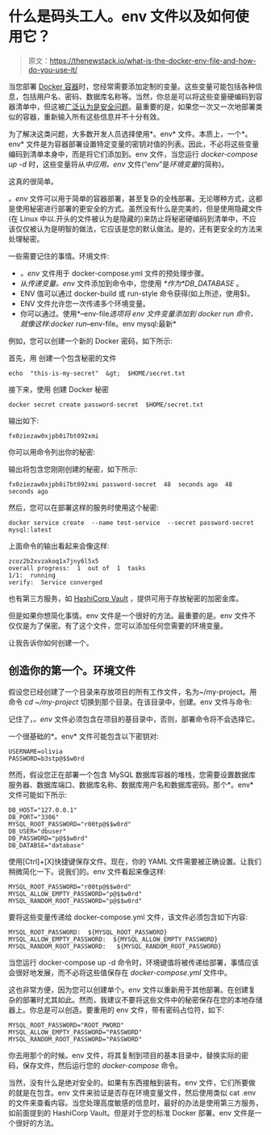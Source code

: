 # 什么是码头工人。env 文件以及如何使用它？

> 原文：<https://thenewstack.io/what-is-the-docker-env-file-and-how-do-you-use-it/>

当您部署 [Docker 容器](https://thenewstack.io/how-to-install-docker-on-ubuntu-and-centos/)时，您经常需要添加定制的变量。这些变量可能包括各种信息，包括用户名、密码、数据库名称等。当然，你总是可以将这些变量硬编码到容器清单中，但这被[广泛认为是安全问题](https://thenewstack.io/5-docker-security-best-practices/)。最重要的是，如果您一次又一次地部署类似的容器，重新输入所有这些信息并不十分有效。

为了解决这类问题，大多数开发人员选择使用*。env* 文件。本质上，一个*。env* 文件是为容器部署设置特定变量的密钥对值的列表。因此，不必将这些变量编码到清单本身中，而是将它们添加到。env 文件，当您运行 *docker-compose up -d* 时，这些变量将从*中应用。env* 文件(“env”是*环境变量*的简称)。

这真的很简单。

*。env* 文件可以用于简单的容器部署，甚至复杂的全栈部署。无论哪种方式，这都是使用秘密进行部署的更安全的方式。虽然没有什么是完美的，但是使用隐藏文件(在 Linux 中以.开头的文件被认为是隐藏的)来防止将秘密硬编码到清单中，不应该仅仅被认为是明智的做法，它应该是您的默认做法。是的，还有更安全的方法来处理秘密。

一些需要记住的事情。环境文件:

*   *。env* 文件用于 docker-compose.yml 文件的预处理步骤。
*   从*传递变量。env* 文件添加到命令中，您使用 *$* 作为 *$DB_DATABASE* 。
*   ENV 值可以通过 docker-build 或 run-style 命令获得(如上所述，使用$)。
*   ENV 文件允许您一次传递多个环境变量。
*   你可以通过。使用*–env-file*选项将 env 文件变量添加到 docker run 命令，就像这样:docker run*–env-file。env mysql:最新*

例如，您可以创建一个新的 Docker 密码，如下所示:

首先，用
创建一个包含秘密的文件

```
echo  "this-is-my-secret"  &gt;  $HOME/secret.txt

```

接下来，使用
创建 Docker 秘密

```
docker secret create password-secret  $HOME/secret.txt

```

输出如下:

```
fx0ziezaw0xjpb0i7bt092xmi

```

你可以用命令列出你的秘密:

输出将包含您刚刚创建的秘密，如下所示:

```
fx0ziezaw0xjpb0i7bt092xmi password-secret  48  seconds ago  48  seconds ago

```

然后，您可以在部署这样的服务时使用这个秘密:

```
docker service create  --name test-service  --secret password-secret mysql:latest

```

上面命令的输出看起来会像这样:

```
zcoz2b2xvzakoq1x7jny6l5x5
overall progress:  1  out of  1  tasks
1/1:  running
verify:  Service converged

```

也有第三方服务，如 [HashiCorp Vault](https://www.vaultproject.io/) ，提供可用于存放秘密的加密金库。

但是如果你想简化事情。env 文件是一个很好的方法。最重要的是。env 文件不仅仅是为了保密。有了这个文件，您可以添加任何您需要的环境变量。

让我告诉你如何创建一个。

## 创造你的第一个。环境文件

假设您已经创建了一个目录来存放项目的所有工作文件，名为~/my-project。用命令 *cd ~/my-project* 切换到那个目录。在该目录中，创建。env 文件与命令:

记住了，*。env* 文件必须包含在项目的基目录中，否则，部署命令将不会选择它。

一个很基础的*。env* 文件可能包含以下密钥对:

```
USERNAME=olivia
PASSWORD=b3stp@$$w0rd

```

然而，假设您正在部署一个包含 MySQL 数据库容器的堆栈，您需要设置数据库服务器、数据库端口、数据库名称、数据库用户名和数据库密码。那个*。env* 文件可能如下所示:

```
DB_HOST="127.0.0.1"
DB_PORT="3306"
MYSQL_ROOT_PASSWORD="r00tp@$$w0rd"
DB_USER="dbuser"
DB_PASSWORD="p@$$w0rd"
DB_DATABSE="database"

```

使用[Ctrl]+[X]快捷键保存文件。现在，你的 YAML 文件需要被正确设置。让我们稍微简化一下。说我们的。env 文件看起来像这样:

```
MYSQL_ROOT_PASSWORD="r00tp@$$w0rd"
MYSQL_ALLOW_EMPTY_PASSWORD="p@$$w0rd"
MYSQL_RANDOM_ROOT_PASSWORD="p@$$w0rd"

```

要将这些变量传递给 docker-compose.yml 文件，该文件必须包含如下内容:

```
MYSQL_ROOT_PASSWORD:  ${MYSQL_ROOT_PASSWORD}
MYSQL_ALLOW_EMPTY_PASSWORD:  ${MYSQL_ALLOW_EMPTY_PASSWORD}
MYSQL_RANDOM_ROOT_PASSWORD:   ${MYSQL_RANDOM_ROOT_PASSWORD}

```

当您运行 docker-compose up -d 命令时，环境键值将被传递给部署，事情应该会很好地发展，而不必将这些值保存在 *docker-compose.yml* 文件中。

这也非常方便，因为您可以创建单个。env 文件以重新用于其他部署。在创建复杂的部署时尤其如此。然而，我建议不要将这些文件中的秘密保存在您的本地存储器上。你总是可以创造。要重用的 env 文件，带有密码占位符，如下:

```
MYSQL_ROOT_PASSWORD="ROOT_PWORD"
MYSQL_ALLOW_EMPTY_PASSWORD="PASSWORD"
MYSQL_RANDOM_ROOT_PASSWORD="PASSWORD"

```

你去用那个的时候。env 文件，将其复制到项目的基本目录中，替换实际的密码，保存文件，然后运行您的 *docker-compose* 命令。

当然，没有什么是绝对安全的。如果有东西接触到装有。env 文件，它们所要做的就是在包含。env 文件来验证是否存在环境变量文件，然后使用类似 cat .env 的文件来查看内容。当您处理高度敏感的信息时，最好的办法是使用第三方服务，如前面提到的 HashiCorp Vault。但是对于您的标准 Docker 部署。env 文件是一个很好的方法。

<svg xmlns:xlink="http://www.w3.org/1999/xlink" viewBox="0 0 68 31" version="1.1"><title>Group</title> <desc>Created with Sketch.</desc></svg>